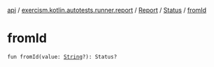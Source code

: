 [api](../../../index.md) / [exercism.kotlin.autotests.runner.report](../../index.md) / [Report](../index.md) / [Status](index.md) / [fromId](./from-id.md)

# fromId

`fun fromId(value: `[`String`](https://kotlinlang.org/api/latest/jvm/stdlib/kotlin/-string/index.html)`?): Status?`